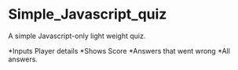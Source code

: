 # Simple_Javascript_quiz
A simple Javascript-only light weight quiz.

*Inputs Player details
*Shows Score
*Answers that went wrong
*All answers.

